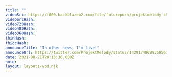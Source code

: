 ```yaml
---
title: ""
videoSrc: https://f000.backblazeb2.com/file/futureporn/projektmelody-chaturbate-2021-08-21.mp4
videoSrcHash: 
video720Hash: 
video480Hash: 
video360Hash: 
thinHash: 
thiccHash: 
announceTitle: "In other news, I'm live!"
announceUrl: https://twitter.com/ProjektMelody/status/1429174868935856133
date: 2021-08-21T20:13:36.000Z
note: 
layout: layouts/vod.njk
---
```

